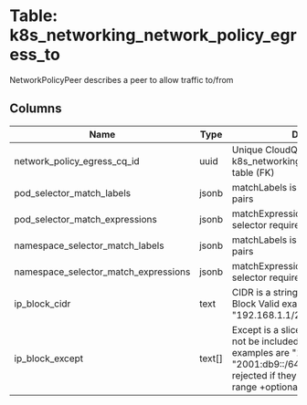 
# Table: k8s_networking_network_policy_egress_to
NetworkPolicyPeer describes a peer to allow traffic to/from
## Columns
| Name        | Type           | Description  |
| ------------- | ------------- | -----  |
|network_policy_egress_cq_id|uuid|Unique CloudQuery ID of k8s_networking_network_policy_egress table (FK)|
|pod_selector_match_labels|jsonb|matchLabels is a map of `{key,value}` pairs|
|pod_selector_match_expressions|jsonb|matchExpressions is a list of label selector requirements|
|namespace_selector_match_labels|jsonb|matchLabels is a map of `{key,value}` pairs|
|namespace_selector_match_expressions|jsonb|matchExpressions is a list of label selector requirements|
|ip_block_cidr|text|CIDR is a string representing the IP Block Valid examples are "192.168.1.1/24" or "2001:db9::/64"|
|ip_block_except|text[]|Except is a slice of CIDRs that should not be included within an IP Block Valid examples are "192.168.1.1/24" or "2001:db9::/64" Except values will be rejected if they are outside the CIDR range +optional|
